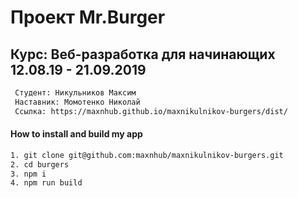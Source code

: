 # Проект Mr.Burger

##  Курс: Веб-разработка для начинающих 12.08.19 - 21.09.2019

```sh
 Студент: Никульников Максим
 Наставник: Момотенко Николай
 Ссылка: https://maxnhub.github.io/maxnikulnikov-burgers/dist/
```

#### How to install and build my app

```sh
1. git clone git@github.com:maxnhub/maxnikulnikov-burgers.git
2. cd burgers
3. npm i
4. npm run build
```
